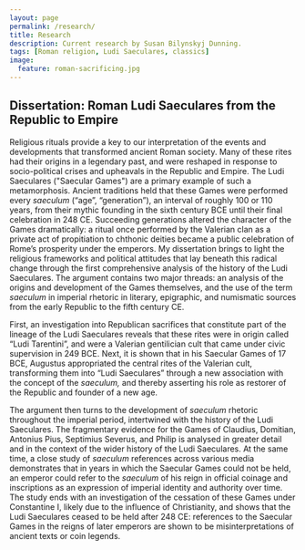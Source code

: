 ```yaml
---
layout: page
permalink: /research/
title: Research
description: Current research by Susan Bilynskyj Dunning.
tags: [Roman religion, Ludi Saeculares, classics]
image:
  feature: roman-sacrificing.jpg
---
```


## Dissertation: Roman Ludi Saeculares from the Republic to Empire

Religious rituals provide a key to our interpretation of the events and developments that transformed ancient Roman society. Many of these rites had their origins in a legendary past, and were reshaped in response to socio-political crises and upheavals in the Republic and Empire. The Ludi Saeculares ("Saecular Games") are a primary example of such a metamorphosis. Ancient traditions held that these Games were performed every *saeculum* (“age”, “generation”), an interval of roughly 100 or 110 years, from their mythic founding in the sixth century BCE until their final celebration in 248 CE. Succeeding generations altered the character of the Games dramatically: a ritual once performed by the Valerian clan as a private act of propitiation to chthonic deities became a public celebration of Rome’s prosperity under the emperors. My dissertation brings to light the religious frameworks and political attitudes that lay beneath this radical change through the first comprehensive analysis of the history of the Ludi Saeculares. The argument contains two major threads: an analysis of the origins and development of the Games themselves, and the use of the term *saeculum* in imperial rhetoric in literary, epigraphic, and numismatic sources from the early Republic to the fifth century CE.

First, an investigation into Republican sacrifices that constitute part of the lineage of the Ludi Saeculares reveals that these rites were in origin called “Ludi Tarentini”, and were a Valerian gentilician cult that came under civic supervision in 249 BCE. Next, it is shown that in his Saecular Games of 17 BCE, Augustus appropriated the central rites of the Valerian cult, transforming them into “Ludi Saeculares” through a new association with the concept of the *saeculum,* and thereby asserting his role as restorer of the Republic and founder of a new age.

The argument then turns to the development of *saeculum* rhetoric throughout the imperial period, intertwined with the history of the Ludi Saeculares. The fragmentary evidence for the Games of Claudius, Domitian, Antonius Pius, Septimius Severus, and Philip is analysed in greater detail and in the context of the wider history of the Ludi Saeculares. At the same time, a close study of *saeculum* references across various media demonstrates that in years in which the Saecular Games could not be held, an emperor could refer to the *saeculum* of his reign in official coinage and inscriptions as an expression of imperial identity and authority over time. The study ends with an investigation of the cessation of these Games under Constantine I, likely due to the influence of Christianity, and shows that the Ludi Saeculares ceased to be held after 248 CE: references to the Saecular Games in the reigns of later emperors are shown to be misinterpretations of ancient texts or coin legends.